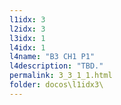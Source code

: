 ```yaml
---
l1idx: 3
l2idx: 3
l3idx: 1
l4idx: 1
l4name: "B3 CH1 P1"
l4description: "TBD."
permalink: 3_3_1_1.html
folder: docos\l1idx3\
---
```


